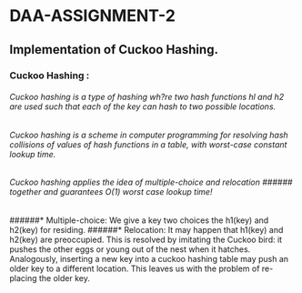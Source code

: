 # DAA-ASSIGNMENT-2
## Implementation of Cuckoo Hashing.
### Cuckoo Hashing : 

###### Cuckoo hashing is a type of hashing wh?re two hash functions hl and h2 are used such that each of the key can hash to two possible locations.

###### Cuckoo hashing is a scheme in computer programming for resolving hash collisions of values of hash functions in a table, with worst-case constant lookup time.

###### Cuckoo hashing applies the idea of multiple-choice and relocation ###### together and guarantees O(1) worst case lookup time! 

######* Multiple-choice: We give a key two choices the h1(key) and h2(key) for residing.
######* Relocation: It may happen that h1(key) and h2(key) are preoccupied. This is resolved by imitating the Cuckoo bird: it pushes the other eggs or young out of the nest when it hatches. Analogously, inserting a new key into a cuckoo hashing table may push an older key to a different location. This leaves us with the problem of re-placing the older key. 
